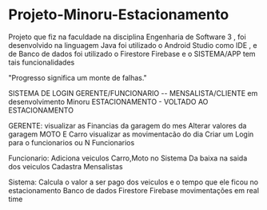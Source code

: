 # Projeto-Minoru-Estacionamento
Projeto que fiz na faculdade na disciplina Engenharia de Software 3 , foi desenvolvido na linguagem Java foi utilizado o Android Studio como IDE , e de Banco de dados foi utilizado o Firestore Firebase
e o SISTEMA/APP tem tais funcionalidades

"Progresso significa um monte de falhas."

SISTEMA DE LOGIN GERENTE/FUNCIONARIO  -- MENSALISTA/CLIENTE em desenvolvimento
Minoru ESTACIONAMENTO - VOLTADO AO ESTACIONAMENTO

GERENTE:
visualizar as Financias da garagem do mes
Alterar valores da garagem MOTO E Carro
visualizar as movimentacão do dia
Criar um Login para o funcionarios ou N Funcionarios

Funcionario:
Adiciona veiculos Carro,Moto no Sistema 
Da baixa na saida dos veiculos
Cadastra Mensalistas

Sistema:
Calcula o valor a ser pago dos veiculos e o tempo que ele ficou no estacionamento
Banco de dados Firestore Firebase movimentações em real time

